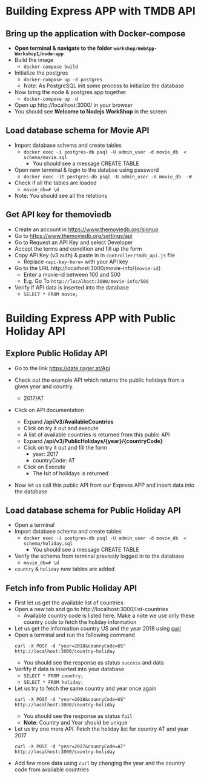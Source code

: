 # Building Express APP with TMDB API 
  
## Bring up the application with Docker-compose
 - **Open terminal & navigate to the folder `workshop/WebApp-Workshop1/node-app`**
 - Build the image
   - `docker-compose build`
 - Initialize the postgres
   - `docker-compose up -d postgres`
   - Note: As PostgreSQL init some process to initialize the database
 - Now bring the node & postgres app together
   - `docker-compose up -d`
 - Open up http://localhost:3000/ in your browser
 - You should see **Welcome to Nodejs WorkShop** in the screen

## Load database schema for Movie API
 - Import database schema and create tables
   - `docker exec -i postgres-db psql -U admin_user -d movie_db  < schema/movie.sql`
     - You should see a message CREATE TABLE
 - Open new terminal & login to the databse using password
   - `docker exec -it postgres-db psql -U admin_user -d movie_db  -W`
 - Check if all the tables are loaded
   - `movie_db=# \d`
 - Note: You should see all the relations


## Get API key for themoviedb
 - Create an account in https://www.themoviedb.org/signup
 - Go to https://www.themoviedb.org/settings/api 
 - Go to Request an API Key and select Developer
 - Accept the terms and condition and fill up the form
 - Copy API Key (v3 auth) & paste in in `controller/tmdb_api.js` file
   - Replace `<api-key-here>` with your API key
 - Go to the URL http://localhost:3000/movie-info/{`movie-id`}
   - Enter a movie-id between 100 and 500
   - E.g. Go To `http://localhost:3000/movie-info/500`
 - Verify if API data is inserted into the database
   - `SELECT * FROM movie;`


# Building Express APP with Public Holiday API

## Explore Public Holiday API
- Go to the link https://date.nager.at/Api
- Check out the example API which returns the public holidays from a given year and country.
  - 2017/AT
- Click on API documentation 
  - Expand **/api/v3/AvailableCountries**
  - Click on try it out and execute
  - A list of available countries is returned from this public API
  - Expand  **/api/v3/PublicHolidays/{year}/{countryCode}**
  - Click on try it out and fill the form
    - year: 2017
    - countryCode: AT
  - Click on Execute
    - The lsit of holidays is returned

- Now let us call this public API from our Express APP and insert data into  the database


## Load database schema for Public Holiday API
- Open a terminal
- Import database schema and create tables
   - `docker exec -i postgres-db psql -U admin_user -d movie_db  < schema/holiday.sql`
     - You should see a message CREATE TABLE
 - Verify the schema from terminal previosly logged in to the database
   - `movie_db=# \d`
 - `country` & `holiday` new tables are added

## Fetch info from Public Holiday API 
- First let us get the available list of countries
- Open a new tab and go to http://localhost:3000/list-countries
  - Available country code is listed here. Make a note we use only these country code to fetch the holiday information
- Let us get the information country US and the year 2018 using [curl](https://curl.se/docs/)
- Open a terminal and run the following command
  ```
  curl -X POST -d "year=2018&counryCode=US" http://localhost:3000/country-holiday
  ```
  - You should see the response as status `success` and data
- Verfify if data is inserted into your database
  - `SELECT * FROM country;`
  - `SELECT * FROM holiday;`
- Let us try to fetch the same country and year once again 
  ```
  curl -X POST -d "year=2018&counryCode=US" http://localhost:3000/country-holiday
  ```
  - You should see the response as status `fail`
  - **Note**: Country and Year should be unique
- Let us try one more API. Fetch the holiday list for country AT and year 2017 
  ```
  curl -X POST -d "year=2017&counryCode=AT" http://localhost:3000/country-holiday
  ```
- Add few more data using `curl` by changing the year and the country code from available countries
